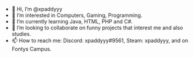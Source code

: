 - 👋 Hi, I’m @xpaddyyy
- 👀 I’m interested in Computers, Gaming, Programming.  
- 🌱 I’m currently learning Java, HTML, PHP and C#.
- 💞️ I’m looking to collaborate on funny projects that interest me and also studies.
- 📫 How to reach me: Discord: xpaddyyy#9561, Steam: xpaddyyy, and on Fontys Campus.

<!---
xpaddyyy/xpaddyyy is a ✨ special ✨ repository because its `README.md` (this file) appears on your GitHub profile.
You can click the Preview link to take a look at your changes.
--->
